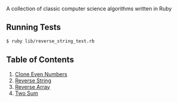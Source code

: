 A collection of classic computer science algorithms written in Ruby

## Running Tests

```bash
$ ruby lib/reverse_string_test.rb
```

## Table of Contents

1. [Clone Even Numbers](./lib/clone_even_numbers.rb)
2. [Reverse String](./lib/reverse_string.rb)
3. [Reverse Array](./lib/reverse_array.rb)
4. [Two Sum](./lib/two_sum.rb)
